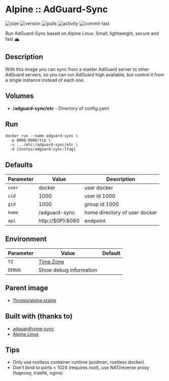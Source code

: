# Alpine :: AdGuard-Sync
![size](https://img.shields.io/docker/image-size/11notes/adguard-sync/0.6.3?color=0eb305) ![version](https://img.shields.io/docker/v/11notes/adguard-sync?color=eb7a09) ![pulls](https://img.shields.io/docker/pulls/11notes/adguard-sync?color=2b75d6) ![activity](https://img.shields.io/github/commit-activity/m/11notes/docker-adguard-sync?color=c91cb8) ![commit-last](https://img.shields.io/github/last-commit/11notes/docker-adguard-sync?color=c91cb8)

Run AdGuard-Sync based on Alpine Linux. Small, lightweight, secure and fast 🏔️

## Description
With this image you can sync from a master AdGuard server to other AdGuard servers, so you can run AdGuard high available, but control it from  a single instance instead of each one.

## Volumes
* **/adguard-sync/etc** - Directory of config.yaml

## Run
```shell
docker run --name adguard-sync \
  -p 8080:8080/tcp \
  -v .../etc:/adguard-sync/etc \
  -d 11notes/adguard-sync:[tag]
```

## Defaults
| Parameter | Value | Description |
| --- | --- | --- |
| `user` | docker | user docker |
| `uid` | 1000 | user id 1000 |
| `gid` | 1000 | group id 1000 |
| `home` | /adguard-sync | home directory of user docker |
| `api` | http://${IP}:8080 | endpoint |

## Environment
| Parameter | Value | Default |
| --- | --- | --- |
| `TZ` | [Time Zone](https://en.wikipedia.org/wiki/List_of_tz_database_time_zones) | |
| `DEBUG` | Show debug information | |

## Parent image
* [11notes/alpine:stable](https://hub.docker.com/r/11notes/alpine)

## Built with (thanks to)
* [adguardhome-sync](https://github.com/bakito/adguardhome-sync)
* [Alpine Linux](https://alpinelinux.org)

## Tips
* Only use rootless container runtime (podman, rootless docker)
* Don't bind to ports < 1024 (requires root), use NAT/reverse proxy (haproxy, traefik, nginx)